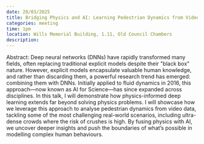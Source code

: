 ```yaml
---
date: 28/03/2025
title: Bridging Physics and AI: Learning Pedestrian Dynamics from Video Data - He Wang, Associate Professor, Department of Computer Science, University College London
categories: meeting
time: 1pm
location: Wills Memorial Building, 1.11, Old Council Chambers
description:
---
```

Abstract: Deep neural networks (DNNs) have rapidly transformed many fields, often replacing traditional explicit models despite their "black box" nature. However, explicit models encapsulate valuable human knowledge, and rather than discarding them, a powerful research trend has emerged: combining them with DNNs. Initially applied to fluid dynamics in 2016, this approach—now known as AI for Science—has since expanded across disciplines.
In this talk, I will demonstrate how physics-informed deep learning extends far beyond solving physics problems. I will showcase how we leverage this approach to analyse pedestrian dynamics from video data, tackling some of the most challenging real-world scenarios, including ultra-dense crowds where the risk of crushes is high. By fusing physics with AI, we uncover deeper insights and push the boundaries of what’s possible in modelling complex human behaviours.